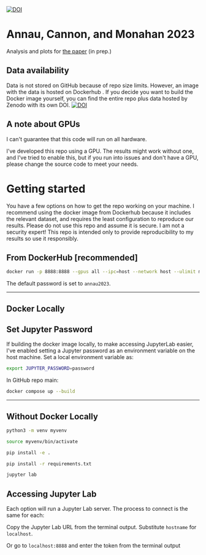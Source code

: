 [![DOI](https://zenodo.org/badge/584905308.svg)](https://zenodo.org/badge/latestdoi/584905308)

# Annau, Cannon, and Monahan 2023

Analysis and plots for [the paper]() (in prep.)

## Data availability
Data is not stored on GitHub because of repo size limits. However, an image with the data is hosted on Dockerhub . If you decide you want to build the Docker image yourself, you can find the entire repo plus data hosted by Zenodo with its own DOI. 
[![DOI](https://zenodo.org/badge/DOI/10.5281/zenodo.7604278.svg)](https://doi.org/10.5281/zenodo.7604278)


## A note about GPUs
I can't guarantee that this code will run on all hardware.

I've developed this repo using a GPU. The results might work without one, and I've tried to enable this, but if you run into issues and don't have a GPU, please change the source code to meet your needs.

# Getting started

You have a few options on how to get the repo working on your machine. I recommend using the docker image from Dockerhub because it includes the relevant dataset, and requires the least configuration to reproduce our results. Please do not use this repo and assume it is secure. I am not a security expert! This repo is intended only to provide reproducibility to my results so use it responsibly.

## From DockerHub [recommended]

```bash
docker run -p 8888:8888 --gpus all --ipc=host --network host --ulimit memlock=-1 --ulimit stack=67108864 -it --rm nannau/annau-2023:latest
```

The default password is set to `annau2023`. 

---

## Docker Locally

## Set Jupyter Password
If building the docker image locally, to make accessing JupyterLab easier, I've enabled setting a Jupyter password as an environment variable on the host machine. Set a local environment variable as:

```bash
export JUPYTER_PASSWORD=password
```

In GitHub repo main:

```bash
docker compose up --build
```
---
## Without Docker Locally
```bash
python3 -m venv myvenv
```
```bash
source myvenv/bin/activate
```
```bash
pip install -e .
```
```bash
pip install -r requirements.txt
```
```bash
jupyter lab
```

## Accessing Jupyter Lab
Each option will run a Jupyter Lab server. The process to connect is the same for each:

Copy the Jupyter Lab URL from the terminal output. Substitute `hostname` for `localhost`. 

Or go to `localhost:8888` and enter the token from the terminal output
